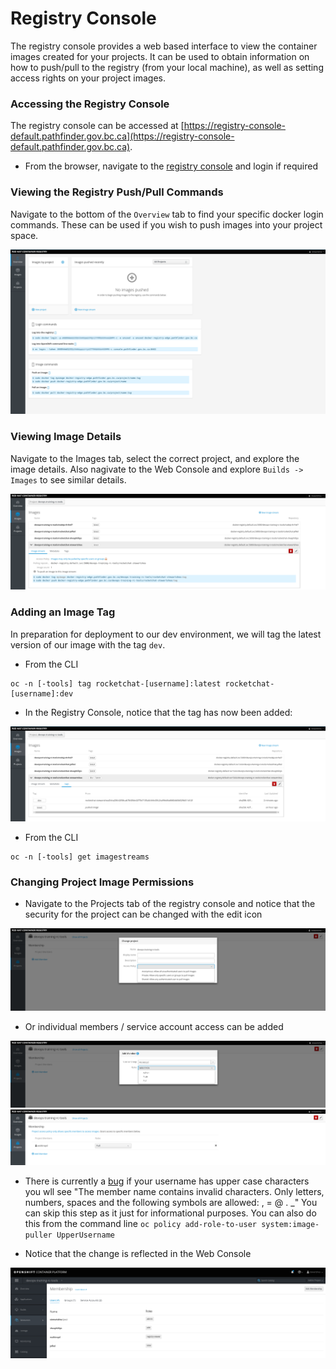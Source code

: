 # Registry Console
The registry console provides a web based interface to view the container images created for your projects. It can
be used to obtain information on how to push/pull to the registry (from your local machine), as well as setting access
rights on your project images. 


### Accessing the Registry Console
The registry console can be accessed at [https://registry-console-default.pathfinder.gov.bc.ca](https://registry-console-default.pathfinder.gov.bc.ca). 

- From the browser, navigate to the [registry console](https://registry-console-default.pathfinder.gov.bc.ca) and login if required


### Viewing the Registry Push/Pull Commands
Navigate to the bottom of the `Overview` tab to find your specific docker login commands. These can be used if you wish to push 
images into your project space. 

![](../assets/02_registry_console_overview.png)

### Viewing Image Details
Navigate to the Images tab, select the correct project, and explore the image details. Also nagivate to the Web Console and explore `Builds -> Images` 
to see similar details. 

![](../assets/02_registry_console_image_01.png)

### Adding an Image Tag
In preparation for deployment to our dev environment, we will tag the latest version of our image with the tag `dev`. 

- From the CLI

```
oc -n [-tools] tag rocketchat-[username]:latest rocketchat-[username]:dev
```

- In the Registry Console, notice that the tag has now been added: 

![](../assets/02_registry_console_image_tag.png)

- From the CLI

```
oc -n [-tools] get imagestreams
```

### Changing Project Image Permissions
- Navigate to the Projects tab of the registry console and notice that the security for the project can be changed with the edit icon

![](../assets/02_registry_console_project_edit.png)

- Or individual members / service account access can be added

![](../assets/02_registry_console_project_member_add.png)
![](../assets/02_registry_console_project_member_add_02.png)

* There is currently a [bug](https://bugzilla.redhat.com/show_bug.cgi?id=1582238) if your username has upper case characters you wll see "The member name contains invalid characters. Only letters, numbers, spaces and the following symbols are allowed: , = @ . _" You can skip this step as it just for informational purposes. You can also do this from the command line `oc policy add-role-to-user system:image-puller UpperUsername`

- Notice that the change is reflected in the Web Console

![](../assets/02_membership_add.png)



